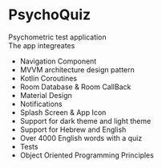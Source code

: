 # PsychoQuiz
Psychometric test application  
The app integreates
* Navigation Component
* MVVM architecture design pattern
* Kotlin Coroutines
* Room Database & Room CallBack
* Material Design
* Notifications
* Splash Screen & App Icon
* Support for dark theme and light theme
* Support for Hebrew and English
* Over 4000 English words with a quiz
* Tests
* Object Oriented Programming Principles
